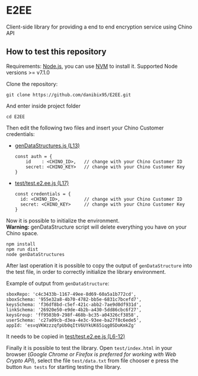 # E2EE
Client-side library for providing a end to end encryption service using Chino API


## How to test this repository

Requirements: [Node.js](https://nodejs.org), you can use [NVM](https://github.com/creationix/nvm/blob/master/README.md) to install it. Supported Node versions >= v7.1.0

Clone the repository:

    git clone https://github.com/danibix95/E2EE.git
    
And enter inside project folder

    cd E2EE

Then edit the following two files and insert your Chino Customer credentials:

- [genDataStructures.js (L13)](https://github.com/danibix95/E2EE/blob/dev/genDataStructures.js#L13)

      const auth = {
          id    : <CHINO_ID>,   // change with your Chino Customer ID
          secret: <CHINO_KEY>   // change with your Chino Customer Key
      }
- [test/test.e2.ee.js (L17)](https://github.com/danibix95/E2EE/blob/master/test/test.e2ee.js#L17)

      const credentials = {
        id: <CHINO_ID>,         // change with your Chino Customer ID
        secret: <CHINO_KEY>     // change with your Chino Customer Key
      }
Now it is possible to initialize the environment.  
**Warning:** genDataStructure script will delete everything you have on your Chino space.

    npm install
    npm run dist
    node genDataStructures

After last operation it is possible to copy the output of `genDataStructure` into the test file, in order to correctly initialize the library environment.

Example of output from `genDataStructure`:

    sboxRepo: 'c4c3433b-1167-49ee-8d69-60a5a1b772cd',
    sboxSchema: '955e32a8-4b70-4782-bb5e-6831c7bcefd7',
    keysSchema: 'f36df8bd-c5ef-421c-abb2-7ae9d0df931d',
    linkSchema: '26920e50-e9de-4b2b-a430-5dd86cbc6f27',
    keysGroup: 'ff9503b9-298f-468b-bc35-a04326cf3858',
    userSchema: 'c27a09cb-d3ea-4e3c-93ee-ba27f8c6ede5',
    appId: 'esvqVKWzzzqfpUb0qItV6UYkUK65iqg0SDoKmkZg'
    
It needs to be copied in [test/test.e2.ee.js (L6-12)](https://github.com/danibix95/E2EE/blob/master/test/test.e2ee.js#L6-L12)

Finally it is possible to test the library. Open `test/index.html` in your browser (*Google Chrome or Firefox is preferred for working with Web Crypto API*), select the file `test/data.txt` from file chooser e press the button `Run tests` for starting testing the library.
